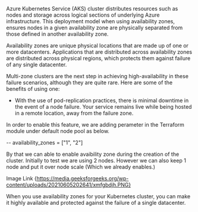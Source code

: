 Azure Kubernetes Service (AKS) cluster distributes resources such as nodes and storage across logical sections of underlying Azure infrastructure. This deployment model when using availability zones, ensures nodes in a given availability zone are physically separated from those defined in another availability zone.

Availability zones are unique physical locations that are made up of one or more datacenters. Applications that are distributed across availability zones are distributed across physical regions, which protects them against failure of any single datacenter.

Multi-zone clusters are the next step in achieving high-availability in these failure scenarios, although they are quite rare. Here are some of the benefits of using one:

-    With the use of pod-replication practices, there is minimal downtime in the event of a node failure. Your service remains live while being hosted in a remote location, away from the failure zone.



In order to enable this feature, we are adding perameter in the Terraform module under default node pool as below.

-- availability_zones  = ["1", "2"]

By that we can able to enable avaibility zone during the creation of the cluster. Initially to test we are using 2 nodes. However we can also keep 1 node and put it over node scale (Which we already enables.)

Image Link {https://media.geeksforgeeks.org/wp-content/uploads/20210605202641/xmfgbdjh.PNG}

When you use availability zones for your Kubernetes cluster, you can make it highly available and protected against the failure of a single datacenter. 
